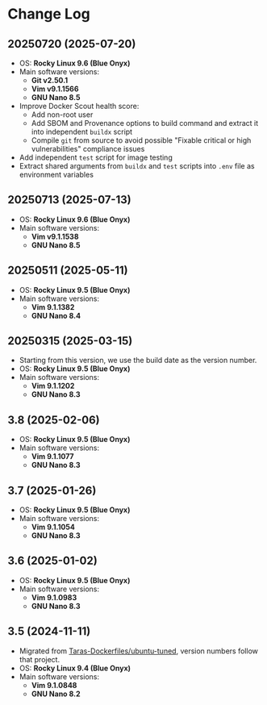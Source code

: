 # Change Log

## 20250720 (2025-07-20)

* OS: **Rocky Linux 9.6 (Blue Onyx)**
* Main software versions:
  - **Git v2.50.1**
  - **Vim v9.1.1566**
  - **GNU Nano 8.5**
* Improve Docker Scout health score:
  - Add non-root user
  - Add SBOM and Provenance options to build command and extract it into independent `buildx` script
  - Compile `git` from source to avoid possible "Fixable critical or high vulnerabilities" compliance issues
* Add independent `test` script for image testing
* Extract shared arguments from `buildx` and `test` scripts into `.env` file as environment variables

## 20250713 (2025-07-13)

* OS: **Rocky Linux 9.6 (Blue Onyx)**
* Main software versions:
  - **Vim v9.1.1538**
  - **GNU Nano 8.5**

## 20250511 (2025-05-11)

* OS: **Rocky Linux 9.5 (Blue Onyx)**
* Main software versions:
  - **Vim 9.1.1382**
  - **GNU Nano 8.4**

## 20250315 (2025-03-15)

* Starting from this version, we use the build date as the version number.
* OS: **Rocky Linux 9.5 (Blue Onyx)**
* Main software versions:
  - **Vim 9.1.1202**
  - **GNU Nano 8.3**

## 3.8 (2025-02-06)

* OS: **Rocky Linux 9.5 (Blue Onyx)**
* Main software versions:
  - **Vim 9.1.1077**
  - **GNU Nano 8.3**

## 3.7 (2025-01-26)

* OS: **Rocky Linux 9.5 (Blue Onyx)**
* Main software versions:
  - **Vim 9.1.1054**
  - **GNU Nano 8.3**

## 3.6 (2025-01-02)

* OS: **Rocky Linux 9.5 (Blue Onyx)**
* Main software versions:
  - **Vim 9.1.0983**
  - **GNU Nano 8.3**

## 3.5 (2024-11-11)

* Migrated from [Taras-Dockerfiles/ubuntu-tuned](https://github.com/Taras-Dockerfiles/ubuntu-tuned), version numbers follow that project.
* OS: **Rocky Linux 9.4 (Blue Onyx)**
* Main software versions:
  - **Vim 9.1.0848**
  - **GNU Nano 8.2**
